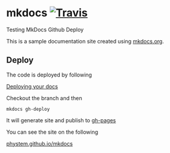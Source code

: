 # mkdocs [![Travis](https://api.travis-ci.org/phystem/mkdocs.svg?branch=master)](https://travis-ci.org/phystem/mkdocs)
Testing MkDocs Github Deploy

This is a sample documentation site created using [mkdocs.org](http://mkdocs.org).

## Deploy

The code is deployed by following

[Deploying your docs](http://www.mkdocs.org/user-guide/deploying-your-docs/#github-pages)

Checkout the branch and then 

`mkdocs gh-deploy`

It will generate site and publish to [gh-pages](
https://github.com/phystem/mkdocs/tree/gh-pages)

You can see the site on the following

[phystem.github.io/mkdocs](https://phystem.github.io/mkdocs)
